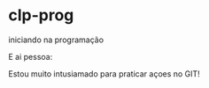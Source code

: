 # clp-prog
iniciando na programação
 
E ai pessoa:

Estou muito intusiamado para praticar açoes no GIT!

